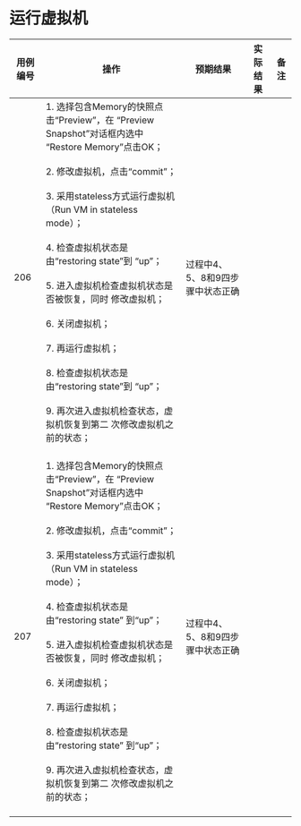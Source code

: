 # 运行虚拟机

|用例编号|操作|预期结果|实际结果|备注|
|--------|----|--------|--------|----|
|206|1.  选择包含Memory的快照点击“Preview”，在 “Preview<br/>    Snapshot”对话框内选中 “Restore Memory”点击OK；<br/><br/>2.  修改虚拟机，点击“commit”；<br/><br/>3.  采用stateless方式运行虚拟机 （Run VM in stateless mode）；<br/><br/>4.  检查虚拟机状态是由“restoring state”到 “up”；<br/><br/>5.  进入虚拟机检查虚拟机状态是否被恢复，同时 修改虚拟机；<br/><br/>6.  关闭虚拟机；<br/><br/>7.  再运行虚拟机；<br/><br/>8.  检查虚拟机状态是由“restoring state”到 “up”；<br/><br/>9.  再次进入虚拟机检查状态，虚拟机恢复到第二 次修改虚拟机之前的状态；<br/><br/>|过程中4、5、8和9四步骤中状态正确|||
|207|1.  选择包含Memory的快照点击“Preview”，在 “Preview<br/>    Snapshot”对话框内选中 “Restore Memory”点击OK；<br/><br/>2.  修改虚拟机，点击“commit”；<br/><br/>3.  采用stateless方式运行虚拟机 （Run VM in stateless mode）；<br/><br/>4.  检查虚拟机状态是由“restoring state” 到“up”；<br/><br/>5.  进入虚拟机检查虚拟机状态是否被恢复，同时 修改虚拟机；<br/><br/>6.  关闭虚拟机；<br/><br/>7.  再运行虚拟机；<br/><br/>8.  检查虚拟机状态是由“restoring state” 到“up”；<br/><br/>9.  再次进入虚拟机检查状态，虚拟机恢复到第二 次修改虚拟机之前的状态；<br/><br/>|过程中4、5、8和9四步骤中状态正确|||


